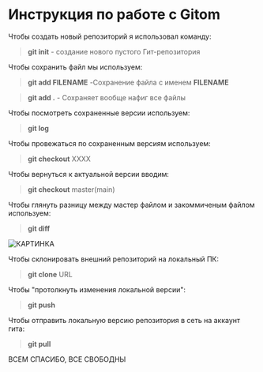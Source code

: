 # Инструкция по работе с Gitom  

Чтобы создать новый репозиторий я использовал команду:  
> **git init** - создание нового пустого Гит-репозитория  

Чтобы сохранить файл мы используем:  
>**git add FILENAME** -Сохранение файла с именем **FILENAME**

>**git add .** - Сохраняет вообще нафиг все файлы

Чтобы посмотреть сохраненные версии используем:  
>**git log**

Чтобы провежаться по сохраненным версиям используем:  
>**git checkout** XXXX 

Чтобы вернуться к актуальной версии вводим:  
>**git checkout** master(main)

Чтобы глянуть разницу между мастер файлом и закоммиченым файлом используем:  
>**git diff**

![КАРТИНКА](https://kartinkin.net/uploads/posts/2022-03/1647485711_1-kartinkin-net-p-kartinki-s-khomyakami-1.jpg)

Чтобы склонировать внешний репозиторий на локальный ПК:  
>**git clone** URL

Чтобы "протолкнуть изменения локальной версии":  
>**git push**

Чтобы отправить локальную версию репозитория в сеть на аккаунт гита:  
>**git pull**

ВСЕМ СПАСИБО, ВСЕ СВОБОДНЫ